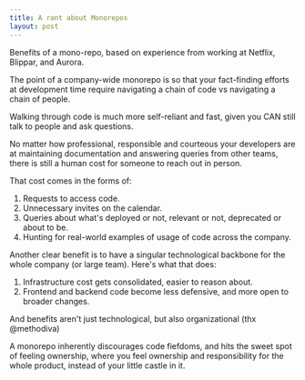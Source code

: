 ```yaml
---
title: A rant about Monorepos
layout: post
---
```


Benefits of a mono-repo, based on experience from working at Netflix, Blippar,
and Aurora.

The point of a company-wide monorepo is so that your fact-finding efforts at
development time require navigating a chain of code vs navigating a chain of
people.

Walking through code is much more self-reliant and fast, given you CAN still
talk to people and ask questions.

No matter how professional, responsible and courteous your developers are at
maintaining documentation and answering queries from other teams, there is still
a human cost for someone to reach out in person.

That cost comes in the forms of:
1. Requests to access code.
2. Unnecessary invites on the calendar.
3. Queries about what's deployed or not, relevant or not, deprecated or about to
   be.
4. Hunting for real-world examples of usage of code across the company.

Another clear benefit is to have a singular technological backbone for the whole
company (or large team). Here's what that does:
1. Infrastructure cost gets consolidated, easier to reason about.
2. Frontend and backend code become less defensive, and more open to broader
   changes.

And benefits aren't just technological, but also organizational (thx @methodiva)

A monorepo inherently discourages code fiefdoms, and hits the sweet spot of
feeling ownership, where you feel ownership and responsibility for the whole
product, instead of your little castle in it.
